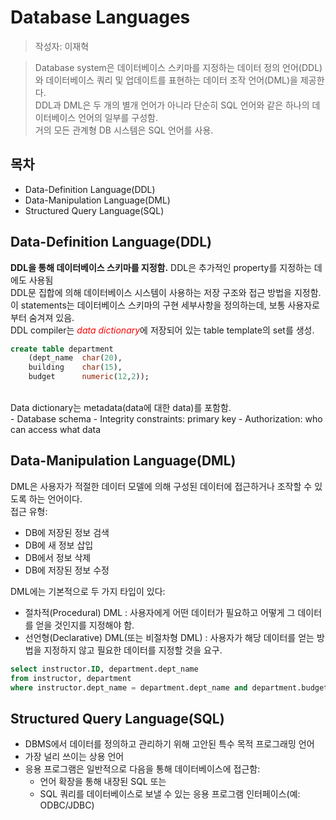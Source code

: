# Database Languages

> 작성자: 이재혁

> Database system은 데이터베이스 스키마를 지정하는 데이터 정의 언어(DDL)와 데이터베이스 쿼리 및 업데이트를 표현하는 데이터 조작 언어(DML)을 제공한다. <br>
> DDL과 DML은 두 개의 별개 언어가 아니라 단순히 SQL 언어와 같은 하나의 데이터베이스 언어의 일부를 구성함. <br>
> 거의 모든 관계형 DB 시스템은 SQL 언어를 사용.

## 목차
- Data-Definition Language(DDL)
- Data-Manipulation Language(DML)
- Structured Query Language(SQL)

## Data-Definition Language(DDL)
**DDL을 통해 데이터베이스 스키마를 지정함.** DDL은 추가적인 property를 지정하는 데에도 사용됨<br>
DDL문 집합에 의해 데이터베이스 시스템이 사용하는 저장 구조와 접근 방법을 지정함. 이 statements는 데이터베이스 스키마의 구현 세부사항을 정의하는데, 보통 사용자로부터 숨겨져 있음.<br>
DDL compiler는 <span style="color: red">*data dictionary*</span>에 저장되어 있는 table template의 set를 생성.
```SQL
create table department
    (dept_name  char(20),
    building    char(15),
    budget      numeric(12,2));
```

<br>
Data dictionary는 metadata(data에 대한 data)를 포함함. <br>
- Database schema
- Integrity constraints: primary key
- Authorization: who can access what data

## Data-Manipulation Language(DML)
DML은 사용자가 적절한 데이터 모델에 의해 구성된 데이터에 접근하거나 조작할 수 있도록 하는 언어이다.<br>
접근 유형:
- DB에 저장된 정보 검색
- DB에 새 정보 삽입
- DB에서 정보 삭제
- DB에 저장된 정보 수정

DML에는 기본적으로 두 가지 타입이 있다:
- 절차적(Procedural) DML : 사용자에게 어떤 데이터가 필요하고 어떻게 그 데이터를 얻을 것인지를 지정해야 함.
- 선언형(Declarative) DML(또는 비절차형 DML) : 사용자가 해당 데이터를 얻는 방법을 지정하지 않고 필요한 데이터를 지정할 것을 요구.

```SQL
select instructor.ID, department.dept_name
from instructor, department
where instructor.dept_name = department.dept_name and department.budget > 95000;
```

## Structured Query Language(SQL)
- DBMS에서 데이터를 정의하고 관리하기 위해 고안된 특수 목적 프로그래밍 언어
- 가장 널리 쓰이는 상용 언어
- 응용 프로그램은 일반적으로 다음을 통해 데이터베이스에 접근함:
  - 언어 확장을 통해 내장된 SQL 또는
  - SQL 쿼리를 데이터베이스로 보낼 수 있는 응용 프로그램 인터페이스(예: ODBC/JDBC)